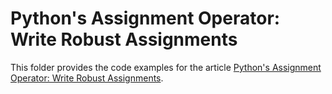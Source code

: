 # Python's Assignment Operator: Write Robust Assignments

This folder provides the code examples for the article [Python's Assignment Operator: Write Robust Assignments](https://realpython.com/python-assignment-operator/).